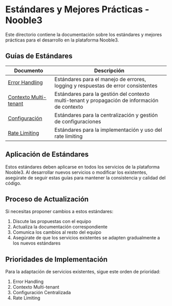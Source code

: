 # Estándares y Mejores Prácticas - Nooble3

Este directorio contiene la documentación sobre los estándares y mejores prácticas para el desarrollo en la plataforma Nooble3.

## Guías de Estándares

| Documento | Descripción |
|-----------|-------------|
| [Error Handling](./error_handling_standards.md) | Estándares para el manejo de errores, logging y respuestas de error consistentes |
| [Contexto Multi-tenant](./context_standards.md) | Estándares para la gestión del contexto multi-tenant y propagación de información de contexto |
| [Configuración](./configuration_standards.md) | Estándares para la centralización y gestión de configuraciones |
| [Rate Limiting](./rate_limiting_standards.md) | Estándares para la implementación y uso del rate limiting |

## Aplicación de Estándares

Estos estándares deben aplicarse en todos los servicios de la plataforma Nooble3. Al desarrollar nuevos servicios o modificar los existentes, asegúrate de seguir estas guías para mantener la consistencia y calidad del código.

## Proceso de Actualización

Si necesitas proponer cambios a estos estándares:

1. Discute las propuestas con el equipo
2. Actualiza la documentación correspondiente
3. Comunica los cambios al resto del equipo
4. Asegúrate de que los servicios existentes se adapten gradualmente a los nuevos estándares

## Prioridades de Implementación

Para la adaptación de servicios existentes, sigue este orden de prioridad:

1. Error Handling
2. Contexto Multi-tenant
3. Configuración Centralizada
4. Rate Limiting
